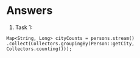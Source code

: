 # Answers

1. Task 1:
```text
Map<String, Long> cityCounts = persons.stream()
.collect(Collectors.groupingBy(Person::getCity, Collectors.counting()));
```